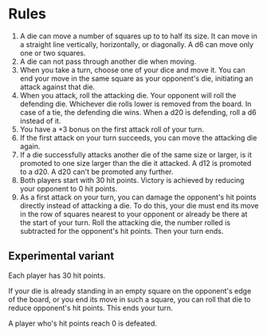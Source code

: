 # Rules

1. A die can move a number of squares up to to half its size. It can move in a straight line vertically, horizontally, or diagonally. A d6 can move only one or two squares.
2. A die can not pass through another die when moving.
3. When you take a turn, choose one of your dice and move it. You can end your move in the same square as your opponent's die, initiating an attack against that die.
4. When you attack, roll the attacking die. Your opponent will roll the defending die. Whichever die rolls lower is removed from the board. In case of a tie, the defending die wins. When a d20 is defending, roll a d6 instead of it.
5. You have a +3 bonus on the first attack roll of your turn.
6. If the first attack on your turn succeeds, you can move the attacking die again.
7. If a die successfully attacks another die of the same size or larger, is it promoted to one size larger than the die it attacked. A d12 is promoted to a d20. A d20 can't be promoted any further.
8. Both players start with 30 hit points. Victory is achieved by reducing your opponent to 0 hit points.
9. As a first attack on your turn, you can damage the opponent's hit points directly instead of attacking a die. To do this, your die must end its move in the row of squares nearest to your opponent or already be there at the start of your turn. Roll the attacking die, the number rolled is subtracted for the opponent's hit points. Then your turn ends.



## Experimental variant

Each player has 30 hit points.

If your die is already standing in an empty square on the opponent's edge of the board, or you end its move in such a square, you can roll that die to reduce opponent's hit points. This ends your turn.

A player who's hit points reach 0 is defeated.